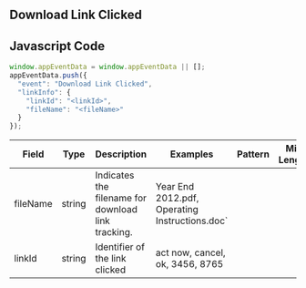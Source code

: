 ## Download Link Clicked

## Javascript Code
```js
window.appEventData = window.appEventData || [];
appEventData.push({
  "event": "Download Link Clicked",
  "linkInfo": {
    "linkId": "<linkId>",
    "fileName": "<fileName>"
  }
});
```

|Field|Type|Description|Examples|Pattern|Min Length|Max Length|Minimum|Maximum|Multiple Of|
| --- | --- | --- | --- | --- | --- | --- | --- | --- | --- |
|fileName|string|Indicates the filename for download link tracking.|Year End 2012.pdf, Operating Instructions.doc`|||||||
|linkId|string|Identifier of the link clicked|act now, cancel, ok, 3456, 8765|||||||